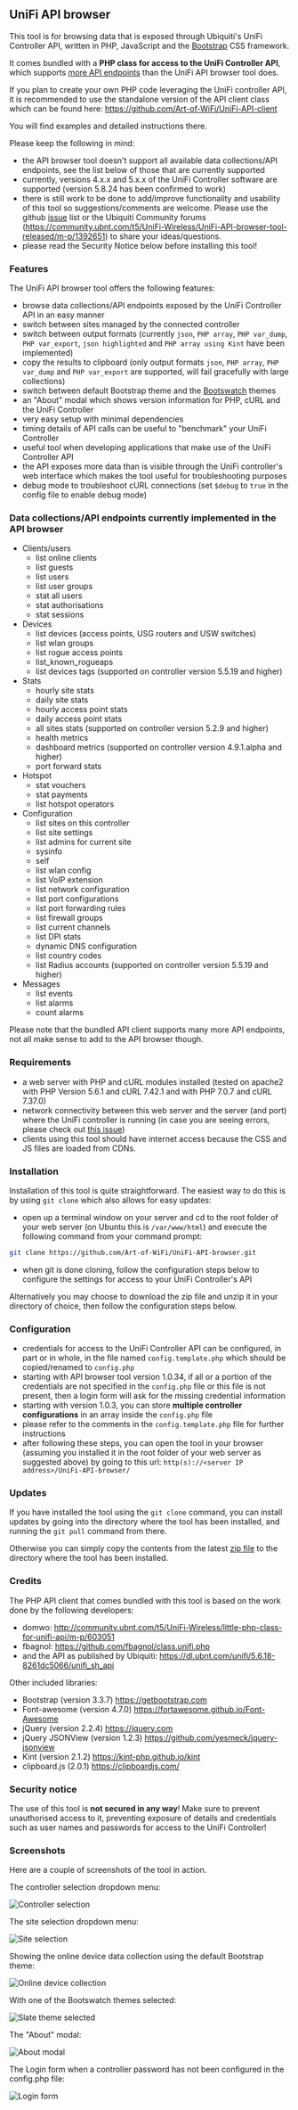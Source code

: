 ## UniFi API browser

This tool is for browsing data that is exposed through Ubiquiti's UniFi Controller API, written in PHP, JavaScript and the [Bootstrap](http://getbootstrap.com/) CSS framework.

It comes bundled with a **PHP class for access to the UniFi Controller API**, which supports [more API endpoints](https://github.com/Art-of-WiFi/UniFi-API-client#methods-and-functions-supported) than the UniFi API browser tool does.

If you plan to create your own PHP code leveraging the UniFi controller API, it is recommended to use the standalone version of the API client class which can be found here: https://github.com/Art-of-WiFi/UniFi-API-client

You will find examples and detailed instructions there.

Please keep the following in mind:

- the API browser tool doesn't support all available data collections/API endpoints, see the list below of those that are currently supported
- currently, versions 4.x.x and 5.x.x of the UniFi Controller software are supported (version 5.8.24 has been confirmed to work)
- there is still work to be done to add/improve functionality and usability of this tool so suggestions/comments are welcome. Please use the github [issue](https://github.com/Art-of-WiFi/UniFi-API-browser/issues) list or the Ubiquiti Community forums (https://community.ubnt.com/t5/UniFi-Wireless/UniFi-API-browser-tool-released/m-p/1392651) to share your ideas/questions.
- please read the Security Notice below before installing this tool!

### Features

The UniFi API browser tool offers the following features:

- browse data collections/API endpoints exposed by the UniFi Controller API in an easy manner
- switch between sites managed by the connected controller
- switch between output formats (currently `json`, `PHP array`, `PHP var_dump`, `PHP var_export`, `json highlighted` and `PHP array using Kint` have been implemented)
- copy the results to clipboard (only output formats `json`, `PHP array`, `PHP var_dump` and `PHP var_export` are supported, will fail gracefully with large collections)
- switch between default Bootstrap theme and the [Bootswatch](https://bootswatch.com/) themes
- an "About" modal which shows version information for PHP, cURL and the UniFi Controller
- very easy setup with minimal dependencies
- timing details of API calls can be useful to "benchmark" your UniFi Controller
- useful tool when developing applications that make use of the UniFi Controller API
- the API exposes more data than is visible through the UniFi controller's web interface which makes the tool useful for troubleshooting purposes
- debug mode to troubleshoot cURL connections (set `$debug` to `true` in the config file to enable debug mode)

### Data collections/API endpoints currently implemented in the API browser

- Clients/users
  - list online clients
  - list guests
  - list users
  - list user groups
  - stat all users
  - stat authorisations
  - stat sessions
- Devices
  - list devices (access points, USG routers and USW switches)
  - list wlan groups
  - list rogue access points
  - list_known_rogueaps
  - list devices tags (supported on controller version 5.5.19 and higher)
- Stats
  - hourly site stats
  - daily site stats
  - hourly access point stats
  - daily access point stats
  - all sites stats (supported on controller version 5.2.9 and higher)
  - health metrics
  - dashboard metrics (supported on controller version 4.9.1.alpha and higher)
  - port forward stats
- Hotspot
  - stat vouchers
  - stat payments
  - list hotspot operators
- Configuration
  - list sites on this controller
  - list site settings
  - list admins for current site
  - sysinfo
  - self
  - list wlan config
  - list VoIP extension
  - list network configuration
  - list port configurations
  - list port forwarding rules
  - list firewall groups
  - list current channels
  - list DPI stats
  - dynamic DNS configuration
  - list country codes
  - list Radius accounts (supported on controller version 5.5.19 and higher)
- Messages
  - list events
  - list alarms
  - count alarms

Please note that the bundled API client supports many more API endpoints, not all make sense to add to the API browser though.

### Requirements

- a web server with PHP and cURL modules installed (tested on apache2 with PHP Version 5.6.1 and cURL 7.42.1 and with PHP 7.0.7 and cURL 7.37.0)
- network connectivity between this web server and the server (and port) where the UniFi controller is running (in case you are seeing errors, please check out [this issue](https://github.com/Art-of-WiFi/UniFi-API-browser/issues/4))
- clients using this tool should have internet access because the CSS and JS files are loaded from CDNs.

### Installation

Installation of this tool is quite straightforward. The easiest way to do this is by using `git clone` which also allows for easy updates:
- open up a terminal window on your server and cd to the root folder of your web server (on Ubuntu this is `/var/www/html`) and execute the following command from your command prompt:
```bash
git clone https://github.com/Art-of-WiFi/UniFi-API-browser.git
```
- when git is done cloning, follow the configuration steps below to configure the settings for access to your UniFi Controller's API

Alternatively you may choose to download the zip file and unzip it in your directory of choice, then follow the configuration steps below.

### Configuration

- credentials for access to the UniFi Controller API can be configured, in part or in whole, in the file named `config.template.php` which should be copied/renamed to `config.php`
- starting with API browser tool version 1.0.34, if all or a portion of the credentials are not specified in the `config.php` file or this file is not present, then a login form will ask for the missing credential information
- starting with version 1.0.3, you can store **multiple controller configurations** in an array inside the `config.php` file
- please refer to the comments in the `config.template.php` file for further instructions
- after following these steps, you can open the tool in your browser (assuming you installed it in the root folder of your web server as suggested above) by going to this url: `http(s)://<server IP address>/UniFi-API-browser/`

### Updates

If you have installed the tool using the `git clone` command, you can install updates by going into the directory where the tool has been installed, and running the `git pull` command from there.

Otherwise you can simply copy the contents from the latest [zip file](https://github.com/Art-of-WiFi/UniFi-API-browser/archive/master.zip) to the directory where the tool has been installed.

### Credits

The PHP API client that comes bundled with this tool is based on the work done by the following developers:

- domwo: http://community.ubnt.com/t5/UniFi-Wireless/little-php-class-for-unifi-api/m-p/603051
- fbagnol: https://github.com/fbagnol/class.unifi.php
- and the API as published by Ubiquiti: https://dl.ubnt.com/unifi/5.6.18-8261dc5066/unifi_sh_api

Other included libraries:

- Bootstrap (version 3.3.7) https://getbootstrap.com
- Font-awesome (version 4.7.0) https://fortawesome.github.io/Font-Awesome
- jQuery (version 2.2.4) https://jquery.com
- jQuery JSONView (version 1.2.3) https://github.com/yesmeck/jquery-jsonview
- Kint (version 2.1.2) https://kint-php.github.io/kint
- clipboard.js (2.0.1) https://clipboardjs.com/

### Security notice

The use of this tool is **not secured in any way**! Make sure to prevent unauthorised access to it, preventing exposure of details and credentials such as user names and passwords for access to the UniFi Controller!

### Screenshots

Here are a couple of screenshots of the tool in action.

The controller selection dropdown menu:

![Controller selection](https://user-images.githubusercontent.com/12016131/48832366-45a3f980-ed79-11e8-82a4-e66225fba71e.png "Controller selection")

The site selection dropdown menu:

![Site selection](https://user-images.githubusercontent.com/12016131/48832367-45a3f980-ed79-11e8-8a91-70f505720ea1.png "Site selection")

Showing the online device data collection using the default Bootstrap theme:

![Online device collection](https://user-images.githubusercontent.com/12016131/48832368-463c9000-ed79-11e8-9d17-4005cf142cbe.png "Online device collection")

With one of the Bootswatch themes selected:

![Slate theme selected](https://user-images.githubusercontent.com/12016131/48832369-463c9000-ed79-11e8-841b-07e7842a23a5.png "Slate theme selected")

The "About" modal:

![About modal](https://user-images.githubusercontent.com/12016131/48832371-463c9000-ed79-11e8-90f4-faee7958cd2c.png "About modal")

The Login form when a controller password has not been configured in the config.php file:

![Login form](https://user-images.githubusercontent.com/12016131/48832373-463c9000-ed79-11e8-990f-04e9ae36e171.png "Login form")
